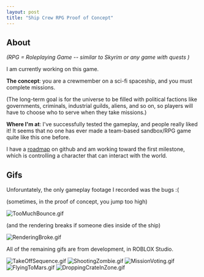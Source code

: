 ```yaml
---
layout: post
title: "Ship Crew RPG Proof of Concept"
---
```


## About

_(RPG = Roleplaying Game -- similar to Skyrim or any game with quests )_

I am currently working on this game.

**The concept**: you are a crewmember on a sci-fi spaceship, and you must complete missions.

(The long-term goal is for the universe to be filled with political factions like governments, criminals, industrial guilds, aliens, and so on, so players will have to choose who to serve when they take missions.)

**Where I'm at**: I've successfully tested the gameplay, and people really liked it! It seems that no one has ever made a team-based sandbox/RPG game quite like this one before.

I have a [roadmap](https://github.com/users/andrewens/projects/4/views/1) on github and am working toward the first milestone, which is controlling a character that can interact with the world.

## Gifs

Unforuntately, the only gameplay footage I recorded was the bugs :(

(sometimes, in the proof of concept, you jump too high)

![TooMuchBounce.gif](https://drive.google.com/uc?id=1IbLL8la5pjgEC9Sgdezl5QbcImHzaKXM&export=download)

(and the rendering breaks if someone dies inside of the ship)

![RenderingBroke.gif](https://drive.google.com/uc?id=1uVbZjmb3HbYXAuIA0U1aHMijroer6ARu&export=download)

All of the remaining gifs are from development, in ROBLOX Studio.

![TakeOffSequence.gif](https://drive.google.com/uc?id=13dykaHwTCutYxm6UwUF2gzV922qmX6Y-&export=download)
![ShootingZombie.gif](https://drive.google.com/uc?id=1zqblABGNLuS7mrRQIHGhm8ayHmSLaKFW&export=download)
![MissionVoting.gif](https://drive.google.com/uc?id=1phM4VviEaXGcgNEzRZIu4DjEPll4XsZb&export=download)
![FlyingToMars.gif](https://drive.google.com/uc?id=10oB8yPBMlizhSfKjGms4M4a5CPm7L3mD&export=download)
![DroppingCrateInZone.gif](https://drive.google.com/uc?id=1G15LgwjswMP6C_AlQmJrDJihy0zFh3Rz&export=download)
